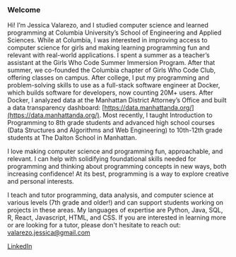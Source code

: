 ### Welcome

Hi! I’m Jessica Valarezo, and I studied computer science and learned programming at Columbia University’s School of Engineering and Applied Sciences. While at Columbia, I was interested in improving access to computer science for girls and making learning programming fun and relevant with real-world applications. I spent a summer as a teacher’s assistant at the Girls Who Code Summer Immersion Program. After that summer, we co-founded the Columbia chapter of Girls Who Code Club, offering classes on campus. After college, I put my programming and problem-solving skills to use as a full-stack software engineer at Docker, which builds software for developers, now counting 20M+ users. After Docker, I analyzed data at the Manhattan District Attorney’s Office and built a data transparency dashboard: [https://data.manhattanda.org/](https://data.manhattanda.org/). Most recently, I taught Introduction to Programming to 8th grade students and advanced high school courses (Data Structures and Algorithms and Web Engineering) to 10th-12th grade students at The Dalton School in Manhattan.

I love making computer science and programming fun, approachable, and relevant. I can help with solidifying foundational skills needed for programming and thinking about programming concepts in new ways, both increasing confidence! At its best, programming is a way to explore creative and personal interests. 

I teach and tutor programming, data analysis, and computer science at various levels (7th grade and older!) and can support students working on projects in these areas. My languages of expertise are Python, Java, SQL, R, React, Javascript, HTML, and CSS. If you are interested in learning more or are looking for a tutor, please don't hesitate to reach out: valarezo.jessica@gmail.com

[LinkedIn](https://www.linkedin.com/in/jessicavalarezo/)